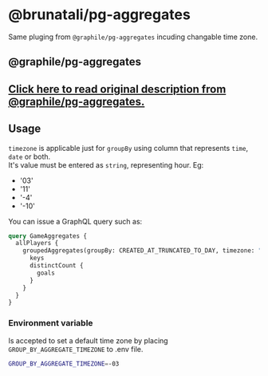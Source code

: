 # @brunatali/pg-aggregates

Same pluging from `@graphile/pg-aggregates` incuding changable time zone.

## @graphile/pg-aggregates

## [Click here to read original description from @graphile/pg-aggregates.](https://github.com/graphile/pg-aggregates)

## Usage

`timezone` is applicable just for `groupBy` using column that represents `time`,
`date` or both.  
It's value must be entered as `string`, representing hour. Eg:

- '03'
- '11'
- '-4'
- '-10'

You can issue a GraphQL query such as:

```graphql
query GameAggregates {
  allPlayers {
    groupedAggregates(groupBy: CREATED_AT_TRUNCATED_TO_DAY, timezone: "03") {
      keys
      distinctCount {
        goals
      }
    }
  }
}
```

### Environment variable

Is accepted to set a default time zone by placing `GROUP_BY_AGGREGATE_TIMEZONE`
to .env file.

```bash
GROUP_BY_AGGREGATE_TIMEZONE=-03
```
